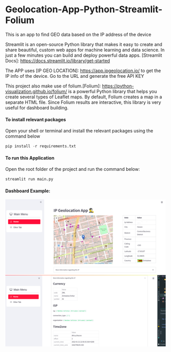 # Geolocation-App-Python-Streamlit-Folium
This is an app to find GEO data based on the IP address of the device

Streamlit is an open-source 
Python library that makes it easy to create and share beautiful,
custom web apps for machine learning and data science. In just a few minutes you can build and deploy powerful data apps.
[Streamlit Docs]: https://docs.streamlit.io/library/get-started

The APP uses [IP GEO LOCATION]: https://app.ipgeolocation.io/ to get the IP info of the device. Go to the URL and generate the free API KEY

This project also make use of folium.[Folium]: https://python-visualization.github.io/folium/ is a powerful Python library that helps you create several types of Leaflet maps. By default, Folium creates a map in a separate HTML file. Since Folium results are interactive, this library is very useful for dashboard building.

#### To install relevant packages
Open your shell or terminal and install the relevant packages using the command below

```python
pip install -r requirements.txt
```

#### To run this Application
Open the root folder of the project and run the command below:
```python
streamlit run main.py
```

#### Dashboard Example: 
![Sample1](components/img/image_1.png "Sample1")
![Sample1](components/img/image_2.png "Sample2")